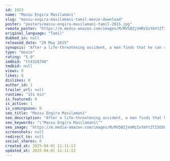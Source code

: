 ```yaml
---
id: 1922
name: "Massu Engira Masilamani"
slug: "massu-engira-masilamani-tamil-movie-download"
poster: "posters/massu-engira-masilamani-tamil-2015.jpg"
remote_poster: "https://m.media-amazon.com/images/M/MV5BZjVmMzIxYmYtZTI5OS00YmYwLThjY2ItOWRiZGY2YjU5OGUwXkEyXkFqcGc@._V1_SX300.jpg"
original_language: "Tamil"
dubbed_in: null
released_date: "29 May 2015"
synopsis: "After a life-threatening accident, a man finds that he can communicate with the dead, and must decide whether to act on their advice."
type: "movie"
rating: "5.9"
imdbid: "tt4328798"
tmdbid: null
views: 0
likes: 0
dislikes: 0
author_id: 1
trailer_url: null
runtime: "151 min"
is_featured: 0
is_active: 1
is_comingsoon: 0
seo_title: "Massu Engira Masilamani"
seo_description: "After a life-threatening accident, a man finds that he can communicate with the dead, and must decide whether to act on their advice."
seo_keywords: "\"Massu Engira Masilamani\""
seo_image: "https://m.media-amazon.com/images/M/MV5BZjVmMzIxYmYtZTI5OS00YmYwLThjY2ItOWRiZGY2YjU5OGUwXkEyXkFqcGc@._V1_SX300.jpg"
screenshots: null
redirect_to: null
social_shares: 0
created_at: 2025-04-01 11:11:13
updated_at: 2025-04-01 11:11:13
---
```


